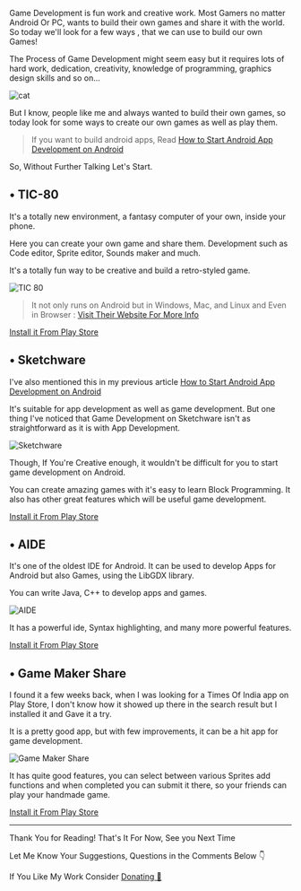 <!---
layout: post
cover:  assets/images/gamedev-android.jpg
title: How to Start Game Development on Android
navigation: True
tags: [Android, Development]
class: post-template
author: bauripalash
--->

Game Development is fun work and creative work. Most Gamers no matter Android Or PC, wants to build their own games and share it with the world. So today we'll look for a few ways , that we can use to build our own Games!

The Process of Game Development might seem easy but it requires lots of hard work, dedication, creativity, knowledge of programming, graphics design skills and so on...

![cat](https://media1.tenor.com/images/ff787c5e41b7c47a5f4b1d4dcbc76074/tenor.gif?itemid=5947150)

But I know, people like me and always wanted to build their own games, so today look for some ways to create our own games as well as play them.

> If you want to build android apps, Read [How to Start Android App Development on Android](https://palash.tk/Android-AppDev-On-Android)


So, Without Further Talking Let's Start.

## • TIC-80

It's a totally new environment, a fantasy computer of your own, inside your phone.

Here you can create your own game and share them. Development such as Code editor, Sprite editor, Sounds maker and much.

It's a totally fun way to be creative and build a retro-styled game.

![TIC 80](https://user-images.githubusercontent.com/1101448/29687467-3ddc432e-8925-11e7-8156-5cec3700cc04.gif)

> It not only runs on Android but in Windows, Mac, and Linux and Even in Browser : [Visit Their Website For More Info](https://tic.computer/)

[Install it From Play Store](https://play.google.com/store/apps/details?id=com.nesbox.tic)

## • Sketchware

I've also mentioned this in my previous article [How to Start Android App Development on Android](https://palash.tk/Android-AppDev-On-Android)

It's suitable for app development as well as game development. But one thing I've noticed that Game Development on Sketchware isn't as straightforward as it is with App Development.

![Sketchware](http://sketchware.io/images/merged1.5x.gif)

Though, If You're Creative enough, it wouldn't be difficult for you to start game development on Android.

You can create amazing games with it's easy to learn Block Programming. It also has other great features which will be useful game development.

[Install it From Play Store](https://play.google.com/store/apps/details?id=com.besome.sketch)


## • AIDE

It's one of the oldest IDE for Android. It can be used to develop Apps for Android but also Games, using the LibGDX library.

You can write Java, C++ to develop apps and games.

![AIDE](http://www.android-ide.com/img/aide-devices.png)

It has a powerful ide, Syntax highlighting, and many more powerful features.

[Install it From Play Store](https://play.google.com/store/apps/details?id=com.aide.ui)

## • Game Maker Share

I found it a few weeks back, when I was looking for a Times Of India app on Play Store, I don't know how it showed up there in the search result but I installed it and Gave it a try.

It is a pretty good app, but with few improvements, it can be a hit app for game development.

![Game Maker Share](https://cdn.apk-cloud.com/detail/screenshot/jyztf4sP_ondAjaeSKbXQSCvbgP8WxJbldwOoEmbhwVJQdx2CePsZH18A8oAvs4BOcM=h900.png)

It has quite good features, you can select between various Sprites add functions and when completed you can submit it there, so your friends can play your handmade game.

[Install it From Play Store](https://play.google.com/store/apps/details?id=com.vejaqui.gamemakersharefree)


---
Thank You for Reading!
That's It For Now, See you Next Time

Let Me Know Your Suggestions, Questions in the Comments Below 👇

If You Like My Work Consider [Donating 🌱](https://palash.tk/donate)